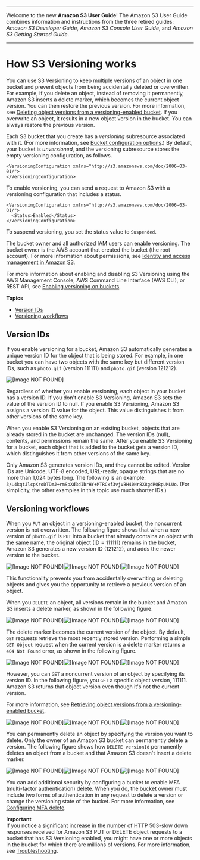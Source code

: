 --------

Welcome to the new **Amazon S3 User Guide**\! The Amazon S3 User Guide combines information and instructions from the three retired guides: *Amazon S3 Developer Guide*, *Amazon S3 Console User Guide*, and *Amazon S3 Getting Started Guide*\.

--------

# How S3 Versioning works<a name="versioning-workflows"></a>

You can use S3 Versioning to keep multiple versions of an object in one bucket and prevent objects from being accidentally deleted or overwritten\. For example, if you delete an object, instead of removing it permanently, Amazon S3 inserts a delete marker, which becomes the current object version\. You can then restore the previous version\. For more information, see [Deleting object versions from a versioning\-enabled bucket](DeletingObjectVersions.md)\. If you overwrite an object, it results in a new object version in the bucket\. You can always restore the previous version\.

Each S3 bucket that you create has a *versioning* subresource associated with it\. \(For more information, see [Bucket configuration options](UsingBucket.md#bucket-config-options-intro)\.\) By default, your bucket is *unversioned*, and the versioning subresource stores the empty versioning configuration, as follows\.

```
<VersioningConfiguration xmlns="http://s3.amazonaws.com/doc/2006-03-01/"> 
</VersioningConfiguration>
```

To enable versioning, you can send a request to Amazon S3 with a versioning configuration that includes a status\. 

```
<VersioningConfiguration xmlns="http://s3.amazonaws.com/doc/2006-03-01/"> 
  <Status>Enabled</Status> 
</VersioningConfiguration>
```

To suspend versioning, you set the status value to `Suspended`\.

The bucket owner and all authorized IAM users can enable versioning\. The bucket owner is the AWS account that created the bucket \(the root account\)\. For more information about permissions, see [Identity and access management in Amazon S3](s3-access-control.md)\.

For more information about enabling and disabling S3 Versioning using the AWS Management Console, AWS Command Line Interface \(AWS CLI\), or REST API, see [Enabling versioning on buckets](manage-versioning-examples.md)\.

**Topics**
+ [Version IDs](#version-ids)
+ [Versioning workflows](#versioning-workflows-examples)

## Version IDs<a name="version-ids"></a>

If you enable versioning for a bucket, Amazon S3 automatically generates a unique version ID for the object that is being stored\. For example, in one bucket you can have two objects with the same key but different version IDs, such as `photo.gif` \(version 111111\) and `photo.gif` \(version 121212\)\.

![\[Image NOT FOUND\]](http://docs.aws.amazon.com/AmazonS3/latest/userguide/images/versioning_Enabled.png)

Regardless of whether you enable versioning, each object in your bucket has a version ID\. If you don't enable S3 Versioning, Amazon S3 sets the value of the version ID to null\. If you enable S3 Versioning, Amazon S3 assigns a version ID value for the object\. This value distinguishes it from other versions of the same key\.

When you enable S3 Versioning on an existing bucket, objects that are already stored in the bucket are unchanged\. The version IDs \(null\), contents, and permissions remain the same\. After you enable S3 Versioning for a bucket, each object that is added to the bucket gets a version ID, which distinguishes it from other versions of the same key\. 

Only Amazon S3 generates version IDs, and they cannot be edited\. Version IDs are Unicode, UTF\-8 encoded, URL\-ready, opaque strings that are no more than 1,024 bytes long\. The following is an example: `3/L4kqtJlcpXroDTDmJ+rmSpXd3dIbrHY+MTRCxf3vjVBH40Nr8X8gdRQBpUMLUo`\. \(For simplicity, the other examples in this topic use much shorter IDs\.\)

## Versioning workflows<a name="versioning-workflows-examples"></a>

When you `PUT` an object in a versioning\-enabled bucket, the noncurrent version is not overwritten\. The following figure shows that when a new version of `photo.gif` is `PUT` into a bucket that already contains an object with the same name, the original object \(ID = 111111\) remains in the bucket, Amazon S3 generates a new version ID \(121212\), and adds the newer version to the bucket\.

![\[Image NOT FOUND\]](http://docs.aws.amazon.com/AmazonS3/latest/userguide/images/versioning_PUT_versionEnabled3.png)![\[Image NOT FOUND\]](http://docs.aws.amazon.com/AmazonS3/latest/userguide/)![\[Image NOT FOUND\]](http://docs.aws.amazon.com/AmazonS3/latest/userguide/)

This functionality prevents you from accidentally overwriting or deleting objects and gives you the opportunity to retrieve a previous version of an object\. 

When you `DELETE` an object, all versions remain in the bucket and Amazon S3 inserts a delete marker, as shown in the following figure\.

![\[Image NOT FOUND\]](http://docs.aws.amazon.com/AmazonS3/latest/userguide/images/versioning_DELETE_versioningEnabled.png)![\[Image NOT FOUND\]](http://docs.aws.amazon.com/AmazonS3/latest/userguide/)![\[Image NOT FOUND\]](http://docs.aws.amazon.com/AmazonS3/latest/userguide/)

The delete marker becomes the current version of the object\. By default, `GET` requests retrieve the most recently stored version\. Performing a simple `GET Object` request when the current version is a delete marker returns a `404 Not Found` error, as shown in the following figure\.

![\[Image NOT FOUND\]](http://docs.aws.amazon.com/AmazonS3/latest/userguide/images/versioning_DELETE_NoObjectFound2.png)![\[Image NOT FOUND\]](http://docs.aws.amazon.com/AmazonS3/latest/userguide/)![\[Image NOT FOUND\]](http://docs.aws.amazon.com/AmazonS3/latest/userguide/)

However, you can `GET` a noncurrent version of an object by specifying its version ID\. In the following figure, you `GET` a specific object version, 111111\. Amazon S3 returns that object version even though it's not the current version\.

For more information, see [Retrieving object versions from a versioning\-enabled bucket](RetrievingObjectVersions.md)\.

![\[Image NOT FOUND\]](http://docs.aws.amazon.com/AmazonS3/latest/userguide/images/versioning_GET_Versioned3.png)![\[Image NOT FOUND\]](http://docs.aws.amazon.com/AmazonS3/latest/userguide/)![\[Image NOT FOUND\]](http://docs.aws.amazon.com/AmazonS3/latest/userguide/)

You can permanently delete an object by specifying the version you want to delete\. Only the owner of an Amazon S3 bucket can permanently delete a version\. The following figure shows how `DELETE versionId` permanently deletes an object from a bucket and that Amazon S3 doesn't insert a delete marker\.

![\[Image NOT FOUND\]](http://docs.aws.amazon.com/AmazonS3/latest/userguide/images/versioning_DELETE_versioningEnabled2.png)![\[Image NOT FOUND\]](http://docs.aws.amazon.com/AmazonS3/latest/userguide/)![\[Image NOT FOUND\]](http://docs.aws.amazon.com/AmazonS3/latest/userguide/)

You can add additional security by configuring a bucket to enable MFA \(multi\-factor authentication\) delete\. When you do, the bucket owner must include two forms of authentication in any request to delete a version or change the versioning state of the bucket\. For more information, see [Configuring MFA delete](MultiFactorAuthenticationDelete.md)\.

**Important**  
If you notice a significant increase in the number of HTTP 503\-slow down responses received for Amazon S3 PUT or DELETE object requests to a bucket that has S3 Versioning enabled, you might have one or more objects in the bucket for which there are millions of versions\. For more information, see [Troubleshooting](troubleshooting.md)\.
